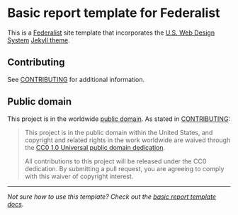 # Basic report template for Federalist

This is a [Federalist] site template that incorporates the [U.S. Web Design
System][uswds] [Jekyll theme].


## Contributing

See [CONTRIBUTING](CONTRIBUTING.md) for additional information.


## Public domain

This project is in the worldwide [public domain](LICENSE.md). As stated in
[CONTRIBUTING](CONTRIBUTING.md):

> This project is in the public domain within the United States, and copyright
> and related rights in the work worldwide are waived through the [CC0 1.0
> Universal public domain
> dedication](https://creativecommons.org/publicdomain/zero/1.0/).
>
> All contributions to this project will be released under the CC0
> dedication. By submitting a pull request, you are agreeing to comply with
> this waiver of copyright interest.


[basic report template docs]: https://federalist-docs.18f.gov/pages/using-federalist/templates/basic-report/
[Federalist]: https://federalist.18f.gov/sites
[Jekyll theme]: https://jekyllrb.com/docs/themes/
[uswds]: https://designsystem.digital.gov/

---
_Not sure how to use this template? Check out the [basic report template docs]._
